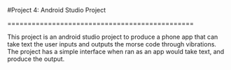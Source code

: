 #Project 4: Android Studio Project

==============================================

This project is an android studio project to produce a phone app
that can take text the user inputs and outputs the morse code through
vibrations. The project has a simple interface when ran as an app 
would take text, and produce the output. 



